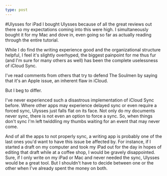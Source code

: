 ```yaml
---
type: post
---
```

#Ulysses for iPad
I bought Ulysses because of all the great reviews out there so my expectations coming into this were high. I simultaneously bought it for my Mac and dove in, even going so far as actually reading through the entire tutorial. 

While I do find the writing experience good and the organizational structure helpful, I  feel it's slightly overhyped, the biggest painpoint for me thus fur (and I'm sure for many others as well) has been the complete uselessness of iCloud Sync. 

I've read comments from others that try to defend The Soulmen by saying that it's an Apple issue, an inherent flaw in iCloud. 

But I beg to differ. 

I've never experienced such a disastrous implementation of iCloud Sync before. Where other apps may experience delayed sync or even require a forced sync, Ulysses just falls flat on its face. Not only do my documents never sync, there is not even an option to force a sync. So, when things don't sync I'm left twiddling my thumbs waiting for an event that may never come. 

And of all the apps to not properly sync, a writing app is probably one of the last ones you'd want to have this issue be affected by. For instance, if I started a draft on my computer and took my iPad out for the day in hopes of editing that draft while at a coffee shop, I would be gravely disappointed.  Sure, if I only write on my iPad or Mac and never needed the sync, Ulysses would be a great tool. But I shouldn't have to decide between one or the other when I've already spent the money on both.